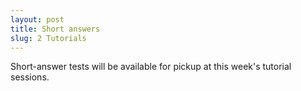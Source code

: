 ```yaml
---
layout: post
title: Short answers	
slug: 2 Tutorials
---
```


Short-answer tests will be available for pickup at this week's tutorial sessions.
